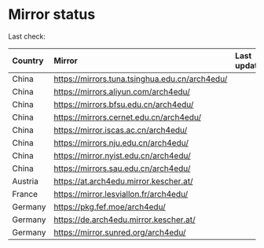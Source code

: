 <script src="./time.js"></script>
# Mirror status
Last check: <script type="text/javascript">localize(1725891778.4902372);</script>

|Country|Mirror|Last update|
|:------|:-----|:----------|
|China|https://mirrors.tuna.tsinghua.edu.cn/arch4edu/|<script type="text/javascript">localize(1725864150);</script>|
|China|https://mirrors.aliyun.com/arch4edu/|<script type="text/javascript">localize(1725864150);</script>|
|China|https://mirrors.bfsu.edu.cn/arch4edu/|<script type="text/javascript">localize(1725864150);</script>|
|China|https://mirrors.cernet.edu.cn/arch4edu/|<script type="text/javascript">localize(1725864150);</script>|
|China|https://mirror.iscas.ac.cn/arch4edu/|<script type="text/javascript">localize(1725864150);</script>|
|China|https://mirrors.nju.edu.cn/arch4edu/|<script type="text/javascript">localize(1725864150);</script>|
|China|https://mirror.nyist.edu.cn/arch4edu/|<script type="text/javascript">localize(1725821284);</script>|
|China|https://mirrors.sau.edu.cn/arch4edu/|<script type="text/javascript">localize(1725864150);</script>|
|Austria|https://at.arch4edu.mirror.kescher.at/|<script type="text/javascript">localize(1725864150);</script>|
|France|https://mirror.lesviallon.fr/arch4edu/|<script type="text/javascript">localize(1725864150);</script>|
|Germany|https://pkg.fef.moe/arch4edu/|<script type="text/javascript">localize(1725864150);</script>|
|Germany|https://de.arch4edu.mirror.kescher.at/|<script type="text/javascript">localize(1725864150);</script>|
|Germany|https://mirror.sunred.org/arch4edu/|<script type="text/javascript">localize(1725864150);</script>|

<script src="./tablefilter/tablefilter.js"></script>
<script src="./table.js"></script>